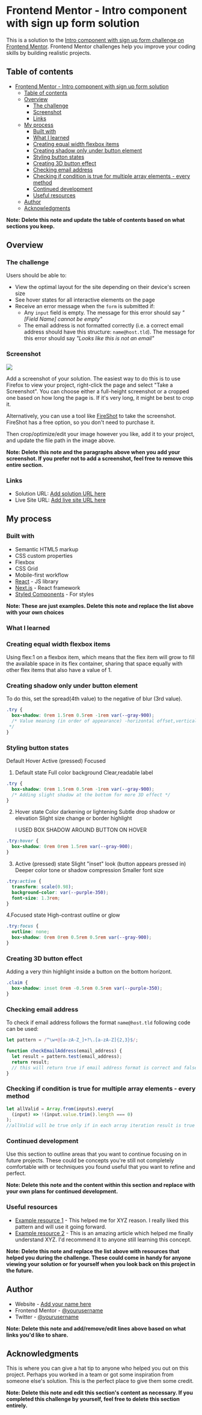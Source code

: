 # Frontend Mentor - Intro component with sign up form solution

This is a solution to the [Intro component with sign up form challenge on Frontend Mentor](https://www.frontendmentor.io/challenges/intro-component-with-signup-form-5cf91bd49edda32581d28fd1). Frontend Mentor challenges help you improve your coding skills by building realistic projects.

## Table of contents

- [Frontend Mentor - Intro component with sign up form solution](#frontend-mentor---intro-component-with-sign-up-form-solution)
  - [Table of contents](#table-of-contents)
  - [Overview](#overview)
    - [The challenge](#the-challenge)
    - [Screenshot](#screenshot)
    - [Links](#links)
  - [My process](#my-process)
    - [Built with](#built-with)
    - [What I learned](#what-i-learned)
    - [Creating equal width flexbox items](#creating-equal-width-flexbox-items)
    - [Creating shadow only under button element](#creating-shadow-only-under-button-element)
    - [Styling button states](#styling-button-states)
    - [Creating 3D button effect](#creating-3d-button-effect)
    - [Checking email address](#checking-email-address)
    - [Checking if condition is true for multiple array elements - every method](#checking-if-condition-is-true-for-multiple-array-elements---every-method)
    - [Continued development](#continued-development)
    - [Useful resources](#useful-resources)
  - [Author](#author)
  - [Acknowledgments](#acknowledgments)

**Note: Delete this note and update the table of contents based on what sections you keep.**

## Overview

### The challenge

Users should be able to:

- View the optimal layout for the site depending on their device's screen size
- See hover states for all interactive elements on the page
- Receive an error message when the `form` is submitted if:
  - Any `input` field is empty. The message for this error should say _"[Field Name] cannot be empty"_
  - The email address is not formatted correctly (i.e. a correct email address should have this structure: `name@host.tld`). The message for this error should say _"Looks like this is not an email"_

### Screenshot

![](./screenshot.jpg)

Add a screenshot of your solution. The easiest way to do this is to use Firefox to view your project, right-click the page and select "Take a Screenshot". You can choose either a full-height screenshot or a cropped one based on how long the page is. If it's very long, it might be best to crop it.

Alternatively, you can use a tool like [FireShot](https://getfireshot.com/) to take the screenshot. FireShot has a free option, so you don't need to purchase it.

Then crop/optimize/edit your image however you like, add it to your project, and update the file path in the image above.

**Note: Delete this note and the paragraphs above when you add your screenshot. If you prefer not to add a screenshot, feel free to remove this entire section.**

### Links

- Solution URL: [Add solution URL here](https://your-solution-url.com)
- Live Site URL: [Add live site URL here](https://your-live-site-url.com)

## My process

### Built with

- Semantic HTML5 markup
- CSS custom properties
- Flexbox
- CSS Grid
- Mobile-first workflow
- [React](https://reactjs.org/) - JS library
- [Next.js](https://nextjs.org/) - React framework
- [Styled Components](https://styled-components.com/) - For styles

**Note: These are just examples. Delete this note and replace the list above with your own choices**

### What I learned

### Creating equal width flexbox items

Using flex:1 on a flexbox item, which means that the flex item will grow to fill the available space in its flex container, sharing that space equally with other flex items that also have a value of 1.

### Creating shadow only under button element

To do this, set the spread(4th value) to the negative of blur (3rd value).

```css
.try {
  box-shadow: 0rem 1.5rem 0.5rem -1rem var(--gray-900);
  /* Value meaning (in order of appearance) -horizontal offset,vertical offset, blur, spread, color.
 */
}
```

### Styling button states

Default
Hover
Active (pressed)
Focused

1. Default state
   Full color background
   Clear,readable label

```css
.try {
  box-shadow: 0rem 1.5rem 0.5rem -1rem var(--gray-900);
  /* Adding slight shadow at the bottom for more 3D effect */
}
```

2.  Hover state
    Color darkening or lightening
    Subtle drop shadow or elevation
    Slight size change or border highlight

    I USED BOX SHADOW AROUND BUTTON ON HOVER

```css
.try:hover {
  box-shadow: 0rem 0rem 1.5rem var(--gray-900);
}
```

3.  Active (pressed) state
    Slight "inset" look (button appears pressed in)
    Deeper color tone or shadow compression
    Smaller font size

```css
.try:active {
  transform: scale(0.98);
  background-color: var(--purple-350);
  font-size: 1.3rem;
}
```

4.Focused state
High-contrast outline or glow

```css
.try:focus {
  outline: none;
  box-shadow: 0rem 0rem 0.5rem 0.5rem var(--gray-900);
}
```

### Creating 3D button effect

Adding a very thin highlight inside a button on the bottom horizont.

```css
.claim {
  box-shadow: inset 0rem -0.5rem 0.5rem var(--purple-350);
}
```

### Checking email address

To check if email address follows the format `name@host.tld` following code can be used:

```js
let pattern = /^\w+@[a-zA-Z_]+?\.[a-zA-Z]{2,3}$/;

function checkEmailAddress(email_address) {
  let result = pattern.test(email_address);
  return result;
  // this will return true if email address format is correct and false if not.
}
```

### Checking if condition is true for multiple array elements - every method

```js
let allValid = Array.from(inputs).every(
  (input) => !(input.value.trim().length === 0)
);
//allValid will be true only if in each array iteration result is true
```

### Continued development

Use this section to outline areas that you want to continue focusing on in future projects. These could be concepts you're still not completely comfortable with or techniques you found useful that you want to refine and perfect.

**Note: Delete this note and the content within this section and replace with your own plans for continued development.**

### Useful resources

- [Example resource 1](https://www.example.com) - This helped me for XYZ reason. I really liked this pattern and will use it going forward.
- [Example resource 2](https://www.example.com) - This is an amazing article which helped me finally understand XYZ. I'd recommend it to anyone still learning this concept.

**Note: Delete this note and replace the list above with resources that helped you during the challenge. These could come in handy for anyone viewing your solution or for yourself when you look back on this project in the future.**

## Author

- Website - [Add your name here](https://www.your-site.com)
- Frontend Mentor - [@yourusername](https://www.frontendmentor.io/profile/yourusername)
- Twitter - [@yourusername](https://www.twitter.com/yourusername)

**Note: Delete this note and add/remove/edit lines above based on what links you'd like to share.**

## Acknowledgments

This is where you can give a hat tip to anyone who helped you out on this project. Perhaps you worked in a team or got some inspiration from someone else's solution. This is the perfect place to give them some credit.

**Note: Delete this note and edit this section's content as necessary. If you completed this challenge by yourself, feel free to delete this section entirely.**
